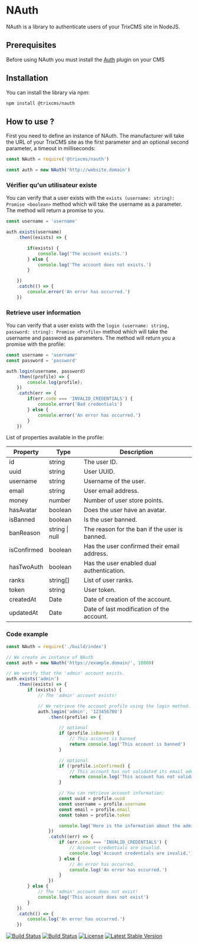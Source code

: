 # NAuth

NAuth is a library to authenticate users of your TrixCMS site in NodeJS.

## Prerequisites

Before using NAuth you must install the [Auth](https://trixcms.eu/marketplace/resource/plugin/6) plugin on your CMS

## Installation

You can install the library via npm:
```bash
npm install @trixcms/nauth
```

## How to use ?

First you need to define an instance of NAuth. The manufacturer will take the URL of your TrixCMS site as the first parameter and an optional second parameter, a timeout in milliseconds:
```javascript
const NAuth = require('@trixcms/nauth')

const auth = new NAuth('http://website.domain')
```

### Vérifier qu'un utilisateur existe

You can verify that a user exists with the `exists (username: string): Promise <boolean>` method which will take the username as a parameter. The method will return a promise to you.
```javascript
const username = 'username'

auth.exists(username)
    .then((exists) => {

        if(exists) {
            console.log('The account exists.')
        } else {
            console.log('The account does not exists.')
        }

    })
    .catch(() => {
        console.error('An error has occurred.')
    })
```

### Retrieve user information

You can verify that a user exists with the `login (username: string, password: string): Promise <Profile>` method which will take the username and password as parameters. The method will return you a promise with the profile:

```javascript
const username = 'username'
const password = 'password'

auth.login(username, password)
    .then((profile) => {
        console.log(profile);
    })
    .catch(err => {
        if(err.code === 'INVALID_CREDENTIALS') {
            console.error('Bad credentials')
        } else {
            console.error('An error has occurred.')
        }
    })
```

List of properties available in the profile:

| Property    | Type           | Description                                   |
| ----------- | -------------- | --------------------------------------------- |
| id          | string         | The user ID.                                  |
| uuid        | string         | User UUID.                                    |
| username    | string         | Username of the user.                         |
| email       | string         | User email address.                           |
| money       | number         | Number of user store points.                  |
| hasAvatar   | boolean        | Does the user have an avatar.                 |
| isBanned    | boolean        | Is the user banned.                           |
| banReason   | string \| null | The reason for the ban if the user is banned. |
| isConfirmed | boolean        | Has the user confirmed their email address.   |
| hasTwoAuth  | boolean        | Has the user enabled dual authentication.     |
| ranks       | string\[\]     | List of user ranks.                           |
| token       | string         | User token.                                   |
| createdAt   | Date           | Date of creation of the account.              |
| updatedAt   | Date           | Date of last modification of the account.     |

### Code example

```javascript
const NAuth = require('./build/index')

// We create an instance of NAuth
const auth = new NAuth('https://example.domain/', 10000)

// We verify that the 'admin' account exists.
auth.exists('admin')
    .then((exists) => {
        if (exists) {
            // The 'admin' account exists!

            // We retrieve the account profile using the login method.
            auth.login('admin', '123456789')
                .then((profile) => {

                    // optional
                    if (profile.isBanned) {
                        // This account is banned
                        return console.log('This account is banned')
                    }

                    // optional
                    if (!profile.isConfirmed) {
                        // This account has not validated its email address.
                        return console.log('This account has not validated its email address.')
                    }

                    // You can retrieve account information:
                    const uuid = profile.uuid
                    const username = profile.username
                    const email = profile.email
                    const token = profile.token

                    console.log('Here is the information about the admin account:', uuid, username, email, token)
                })
                .catch((err) => {
                    if (err.code === 'INVALID_CREDENTIALS') {
                        // Account credentials are invalid.
                        console.log('Account credentials are invalid.')
                    } else {
                        // An error has occurred.
                        console.log('An error has occurred.')
                    }
                })
        } else {
            // The 'admin' account does not exist!
            console.log('This account does not exist')
        }
    })
    .catch(() => {
        console.log('An error has occurred.')
    })
```

[![Build Status](https://img.shields.io/github/forks/TrixCMS-V-2/NAuth.svg?style=for-the-badge)](https://github.com/TrixCMS-V-2/NAuth)
[![Build Status](https://img.shields.io/github/stars/TrixCMS-V-2/NAuth.svg?style=for-the-badge)](https://github.com/TrixCMS-V-2/NAuth)
[![License](https://img.shields.io/github/license/TrixCMS-V-2/NAuth.svg?style=for-the-badge)](https://github.com/TrixCMS-V-2/NAuth)
[![Latest Stable Version](https://img.shields.io/npm/v/TrixCMS-V-2/NAuth.svg?style=for-the-badge)](https://www.npmjs.com/package/TrixCMS-V-2/NAuth)
